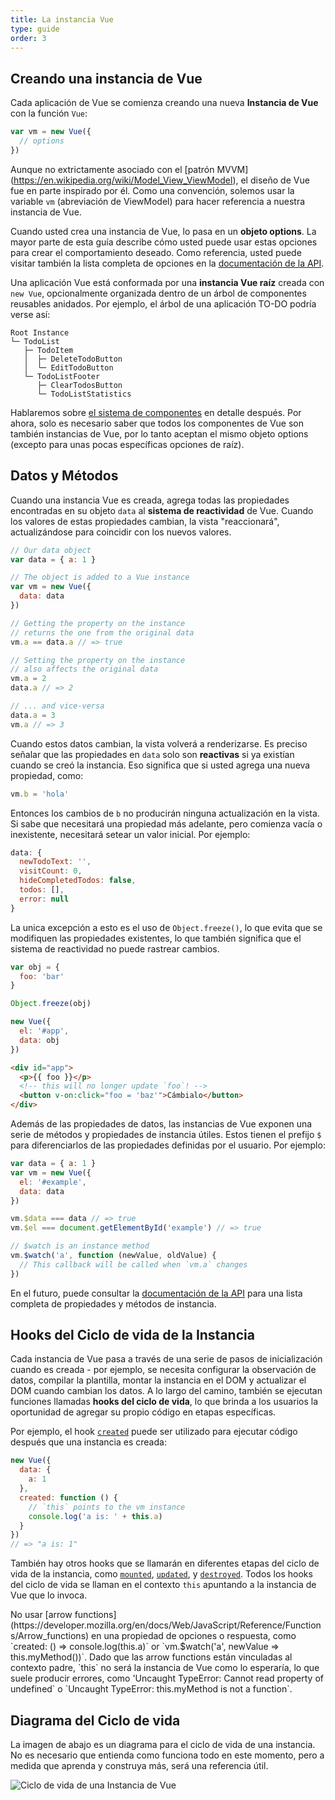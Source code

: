```yaml
---
title: La instancia Vue
type: guide
order: 3
---
```


## Creando una instancia de Vue

Cada aplicación de Vue se comienza creando una nueva **Instancia de Vue** con la función `Vue`:

```js
var vm = new Vue({
  // options
})
```

Aunque no extrictamente asociado con el \[patrón MVVM\] (https://en.wikipedia.org/wiki/Model_View_ViewModel), el diseño de Vue fue en parte inspirado por él. Como una convención, solemos usar la variable `vm` (abreviación de ViewModel) para hacer referencia a nuestra instancia de Vue.

Cuando usted crea una instancia de Vue, lo pasa en un **objeto options**. La mayor parte de esta guía describe cómo usted puede usar estas opciones para crear el comportamiento deseado. Como referencia, usted puede visitar también la lista completa de opciones en la [documentación de la API](../api/#Options-Data).

Una aplicación Vue está conformada por una **instancia Vue raíz** creada con `new Vue`, opcionalmente organizada dentro de un árbol de componentes reusables anidados. Por ejemplo, el árbol de una aplicación TO-DO podría verse así:

```
Root Instance
└─ TodoList
   ├─ TodoItem
   │  ├─ DeleteTodoButton
   │  └─ EditTodoButton
   └─ TodoListFooter
      ├─ ClearTodosButton
      └─ TodoListStatistics
```

Hablaremos sobre [el sistema de componentes](components.html) en detalle después. Por ahora, solo es necesario saber que todos los componentes de Vue son también instancias de Vue, por lo tanto aceptan el mismo objeto options (excepto para unas pocas específicas opciones de raíz).

## Datos y Métodos

Cuando una instancia Vue es creada, agrega todas las propiedades encontradas en su objeto `data` al **sistema de reactividad** de Vue. Cuando los valores de estas propiedades cambian, la vista "reaccionará", actualizándose para coincidir con los nuevos valores.

```js
// Our data object
var data = { a: 1 }

// The object is added to a Vue instance
var vm = new Vue({
  data: data
})

// Getting the property on the instance
// returns the one from the original data
vm.a == data.a // => true

// Setting the property on the instance
// also affects the original data
vm.a = 2
data.a // => 2

// ... and vice-versa
data.a = 3
vm.a // => 3
```

Cuando estos datos cambian, la vista volverá a renderizarse. Es preciso señalar que las propiedades en `data` solo son **reactivas** si ya existían cuando se creó la instancia. Eso significa que si usted agrega una nueva propiedad, como:

```js
vm.b = 'hola'
```

Entonces los cambios de `b` no producirán ninguna actualización en la vista. Si sabe que necesitará una propiedad más adelante, pero comienza vacía o inexistente, necesitará setear un valor inicial. Por ejemplo:

```js
data: {
  newTodoText: '',
  visitCount: 0,
  hideCompletedTodos: false,
  todos: [],
  error: null
}
```

La unica excepción a esto es el uso de `Object.freeze()`, lo que evita que se modifiquen las propiedades existentes, lo que también significa que el sistema de reactividad no puede rastrear cambios.

```js
var obj = {
  foo: 'bar'
}

Object.freeze(obj)

new Vue({
  el: '#app',
  data: obj
})
```

```html
<div id="app">
  <p>{{ foo }}</p>
  <!-- this will no longer update `foo`! -->
  <button v-on:click="foo = 'baz'">Cámbialo</button>
</div>
```

Además de las propiedades de datos, las instancias de Vue exponen una serie de métodos y propiedades de instancia útiles. Estos tienen el prefijo `$` para diferenciarlos de las propiedades definidas por el usuario. Por ejemplo:

```js
var data = { a: 1 }
var vm = new Vue({
  el: '#example',
  data: data
})

vm.$data === data // => true
vm.$el === document.getElementById('example') // => true

// $watch is an instance method
vm.$watch('a', function (newValue, oldValue) {
  // This callback will be called when `vm.a` changes
})
```

En el futuro, puede consultar la [documentación de la API](../api/#Instance-Properties) para una lista completa de propiedades y métodos de instancia.

## Hooks del Ciclo de vida de la Instancia

Cada instancia de Vue pasa a través de una serie de pasos de inicialización cuando es creada - por ejemplo, se necesita configurar la observación de datos, compilar la plantilla, montar la instancia en el DOM y actualizar el DOM cuando cambian los datos. A lo largo del camino, también se ejecutan funciones llamadas **hooks del ciclo de vida**, lo que brinda a los usuarios la oportunidad de agregar su propio código en etapas específicas.

Por ejemplo, el hook [`created`](../api/#created) puede ser utilizado para ejecutar código después que una instancia es creada:

```js
new Vue({
  data: {
    a: 1
  },
  created: function () {
    // `this` points to the vm instance
    console.log('a is: ' + this.a)
  }
})
// => "a is: 1"
```

También hay otros hooks que se llamarán en diferentes etapas del ciclo de vida de la instancia, como [`mounted`](../api/#mounted), [`updated`](../api/#updated), y [`destroyed`](../api/#destroyed). Todos los hooks del ciclo de vida se llaman en el contexto `this` apuntando a la instancia de Vue que lo invoca.

<p class="tip">No usar [arrow functions](https://developer.mozilla.org/en/docs/Web/JavaScript/Reference/Functions/Arrow_functions) en una propiedad de opciones o respuesta, como `created: () => console.log(this.a)` or `vm.$watch('a', newValue => this.myMethod())`. Dado que las arrow functions están vinculadas al contexto padre, `this` no será la instancia de Vue como lo esperaría, lo que suele producir errores, como 'Uncaught TypeError: Cannot read property of undefined` o `Uncaught TypeError: this.myMethod is not a function`.</p>

## Diagrama del Ciclo de vida

La imagen de abajo es un diagrama para el ciclo de vida de una instancia. No es necesario que entienda como funciona todo en este momento, pero a medida que aprenda y construya más, será una referencia útil.

![Ciclo de vida de una Instancia de Vue](/images/lifecycle.png)
